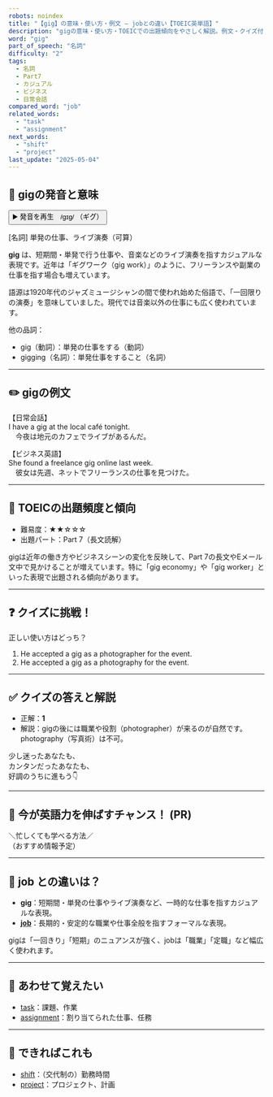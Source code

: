 ```yaml
---
robots: noindex
title: "【gig】の意味・使い方・例文 ― jobとの違い【TOEIC英単語】"
description: "gigの意味・使い方・TOEICでの出題傾向をやさしく解説。例文・クイズ付きでjobとの違いもわかりやすく学べます。"
word: "gig"
part_of_speech: "名詞"
difficulty: "2"
tags:
  - 名詞
  - Part7
  - カジュアル
  - ビジネス
  - 日常会話
compared_word: "job"
related_words:
  - "task"
  - "assignment"
next_words:
  - "shift"
  - "project"
last_update: "2025-05-04"
---
```


## 🔰 gigの発音と意味

<button class="play-audio" onclick="playTTS('gig')">
  <span class="play-audio-main">
    ▶️ 発音を再生　/ɡɪɡ/
  </span>
  <span class="play-audio-sub">
    （ギグ）
  </span>
</button>

[名詞] 単発の仕事、ライブ演奏（可算）

**gig** は、短期間・単発で行う仕事や、音楽などのライブ演奏を指すカジュアルな表現です。近年は「ギグワーク（gig work）」のように、フリーランスや副業の仕事を指す場合も増えています。

語源は1920年代のジャズミュージシャンの間で使われ始めた俗語で、「一回限りの演奏」を意味していました。現代では音楽以外の仕事にも広く使われています。

他の品詞：  
- gig（動詞）：単発の仕事をする（動詞）
- gigging（名詞）：単発仕事をすること（名詞）

---

## ✏️ gigの例文

【日常会話】  
I have a gig at the local café tonight.  
　今夜は地元のカフェでライブがあるんだ。

【ビジネス英語】  
She found a freelance gig online last week.  
　彼女は先週、ネットでフリーランスの仕事を見つけた。

---

## 🎯 TOEICの出題頻度と傾向

- 難易度：★★☆☆☆
- 出題パート：Part 7（長文読解）

gigは近年の働き方やビジネスシーンの変化を反映して、Part 7の長文やEメール文中で見かけることが増えています。特に「gig economy」や「gig worker」といった表現で出題される傾向があります。

---

## ❓ クイズに挑戦！

正しい使い方はどっち？

1. He accepted a gig as a photographer for the event.  
2. He accepted a gig as a photography for the event.

---

## ✅ クイズの答えと解説

- 正解：**1**
- 解説：gigの後には職業や役割（photographer）が来るのが自然です。photography（写真術）は不可。

少し迷ったあなたも、  
カンタンだったあなたも、  
好調のうちに進もう👇️

---

## 🚀 今が英語力を伸ばすチャンス！ (PR)

<div class="info-center">
＼忙しくても学べる方法／<br>  
（おすすめ情報予定）
</div>

---

## 🤔  job との違いは？

- **gig**：短期間・単発の仕事やライブ演奏など、一時的な仕事を指すカジュアルな表現。
- **[job](/word/job/)**：長期的・安定的な職業や仕事全般を指すフォーマルな表現。

gigは「一回きり」「短期」のニュアンスが強く、jobは「職業」「定職」など幅広く使われます。

---

## 🧩 あわせて覚えたい

- [task](/word/task/)：課題、作業
- [assignment](/word/assignment/)：割り当てられた仕事、任務

---

## 📖 できればこれも

- [shift](/word/shift/)：（交代制の）勤務時間
- [project](/word/project/)：プロジェクト、計画

<!-- cvid: aid30_bid30 -->
